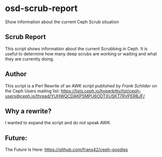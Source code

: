 # osd-scrub-report
Show information about the current Ceph Scrub situation

## Scrub Report
This script shows information about the current Scrubbing in Ceph. It is useful to determine how many deep scrubs are working or waiting and what they are currently doing.

## Author
This script is a Perl Rewrite of an AWK script published by *Frank Schilder* on the Ceph Users mailing list: https://lists.ceph.io/hyperkitty/list/ceph-users@ceph.io/thread/YUHWQCDAKP5MPU6ODTXUSKT7RVPERBJF/

## Why a rewrite?
I wanted to expand the script and do not speak AWK.

## Future:
The Future Is Here: https://github.com/frans42/ceph-goodies
